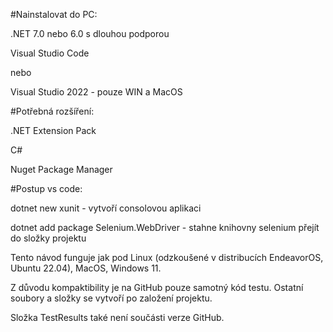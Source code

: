 #Nainstalovat do PC:

.NET 7.0 nebo 6.0 s dlouhou podporou

Visual Studio Code

nebo 

Visual Studio 2022 - pouze WIN a MacOS


#Potřebná rozšíření:

.NET Extension Pack

C#

Nuget Package Manager



#Postup vs code: 



dotnet new xunit - vytvoří consolovou aplikaci



dotnet add package Selenium.WebDriver - stahne knihovny selenium přejít do složky projektu

Tento návod funguje jak pod Linux (odzkoušené v distribucích EndeavorOS, Ubuntu 22.04), MacOS, Windows 11.

Z důvodu kompaktibility je na GitHub pouze samotný kód testu. Ostatní soubory a složky se vytvoří po založení projektu.

Složka TestResults také není součásti verze GitHub.







